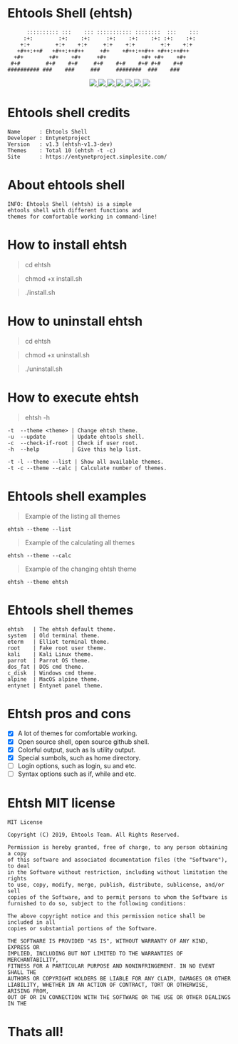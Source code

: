 # Ehtools Shell (ehtsh)

          :::::::::: :::    ::: ::::::::::: ::::::::  :::    ::: 
         :+:        :+:    :+:     :+:    :+:    :+: :+:    :+:  
        +:+        +:+    +:+     +:+    +:+        +:+    +:+   
       +#++:++#   +#++:++#++     +#+    +#++:++#++ +#++:++#++    
      +#+        +#+    +#+     +#+           +#+ +#+    +#+     
     #+#        #+#    #+#     #+#    #+#    #+# #+#    #+#      
    ########## ###    ###     ###     ########  ###    ###       
    
<p align="center">
  <a href="http://entynetproject.simplesite.com/">
    <img src="https://img.shields.io/badge/entynetproject-Ivan%20Nikolsky-blue.svg">
  </a>
  <a href="https://github.com/entynetproject/ehtsh/releases">
    <img src="https://img.shields.io/github/release/entynetproject/ehtsh.svg">
  </a>
  <a href="https://wikipedia.org/wiki/Shell_script">
    <img src="https://img.shields.io/badge/language-shell-green.svg">
 </a>
  <a href="https://github.com/entynetproject/ehtsh">
      <img src="https://img.shields.io/badge/themes-10-red.svg?maxAge=2592000">
 </a>
  <a href="https://github.com/entynetproject/ehtsh/issues?q=is%3Aissue+is%3Aclosed">
      <img src="https://img.shields.io/github/issues/entynetproject/ehtsh.svg">
  </a>
  <a href="https://github.com/entynetproject/ehtsh/wiki">
      <img src="https://img.shields.io/badge/wiki%20-ehtsh-lightgrey.svg">
 </a>
  <a href="https://twitter.com/ehtools">
    <img src="https://img.shields.io/badge/twitter-ehtools-blue.svg">
 </a>
</p>

# Ehtools shell credits

    Name      : Ehtools Shell
    Developer : Entynetproject
    Version   : v1.3 (ehtsh-v1.3-dev)
    Themes    : Total 10 (ehtsh -t -c)
    Site      : https://entynetproject.simplesite.com/

# About ehtools shell

    INFO: Ehtools Shell (ehtsh) is a simple 
    ehtools shell with different functions and 
    themes for comfortable working in command-line!

# How to install ehtsh

> cd ehtsh

> chmod +x install.sh

> ./install.sh

# How to uninstall ehtsh

> cd ehtsh

> chmod +x uninstall.sh

> ./uninstall.sh

# How to execute ehtsh

> ehtsh -h

    -t  --theme <theme> | Change ehtsh theme.
    -u  --update        | Update ehtools shell.
    -c  --check-if-root | Check if user root.
    -h  --help          | Give this help list.
    
    -t -l --theme --list | Show all available themes.
    -t -c --theme --calc | Calculate number of themes.

# Ehtools shell examples

> Example of the listing all themes

    ehtsh --theme --list
    
> Example of the calculating all themes

    ehtsh --theme --calc

> Example of the changing ehtsh theme

    ehtsh --theme ehtsh

# Ehtools shell themes

    ehtsh   | The ehtsh default theme.
    system  | Old terminal theme.
    eterm   | Elliot terminal theme.
    root    | Fake root user theme.
    kali    | Kali Linux theme.
    parrot  | Parrot OS theme.
    dos_fat | DOS cmd theme.
    c_disk  | Windows cmd theme.
    alpine  | MacOS alpine theme.
    entynet | Entynet panel theme.

# Ehtsh pros and cons

- [x] A lot of themes for comfortable working.
- [x] Open source shell, open source github shell.
- [x] Colorful output, such as ls utility output.
- [x] Special sumbols, such as home directory.
- [ ] Login options, such as login, su and etc.
- [ ] Syntax options such as if, while and etc.
 
# Ehtsh MIT license
 
    MIT License

    Copyright (C) 2019, Ehtools Team. All Rights Reserved.

    Permission is hereby granted, free of charge, to any person obtaining a copy
    of this software and associated documentation files (the "Software"), to deal
    in the Software without restriction, including without limitation the rights
    to use, copy, modify, merge, publish, distribute, sublicense, and/or sell
    copies of the Software, and to permit persons to whom the Software is
    furnished to do so, subject to the following conditions:

    The above copyright notice and this permission notice shall be included in all
    copies or substantial portions of the Software.
    
    THE SOFTWARE IS PROVIDED "AS IS", WITHOUT WARRANTY OF ANY KIND, EXPRESS OR
    IMPLIED, INCLUDING BUT NOT LIMITED TO THE WARRANTIES OF MERCHANTABILITY,
    FITNESS FOR A PARTICULAR PURPOSE AND NONINFRINGEMENT. IN NO EVENT SHALL THE
    AUTHORS OR COPYRIGHT HOLDERS BE LIABLE FOR ANY CLAIM, DAMAGES OR OTHER
    LIABILITY, WHETHER IN AN ACTION OF CONTRACT, TORT OR OTHERWISE, ARISING FROM,
    OUT OF OR IN CONNECTION WITH THE SOFTWARE OR THE USE OR OTHER DEALINGS IN THE
 
 # Thats all!
    
